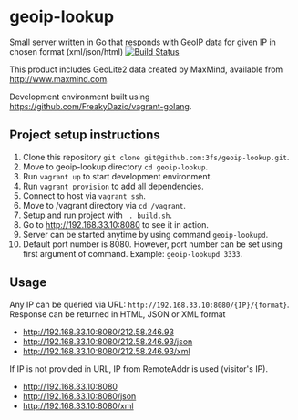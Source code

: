 geoip-lookup
============

Small server written in Go that responds with GeoIP data for given IP in chosen format (xml/json/html)
[![Build Status](http://188.226.235.163:8080/github.com/3fs/geoip-lookup/status.svg?branch=master)](http://188.226.235.163:8080/github.com/3fs/geoip-lookup)

This product includes GeoLite2 data created by MaxMind, available from
<a href="http://www.maxmind.com">http://www.maxmind.com</a>.

Development environment built using https://github.com/FreakyDazio/vagrant-golang.


## Project setup instructions

1. Clone this repository `git clone git@github.com:3fs/geoip-lookup.git`.
2. Move to geoip-lookup directory `cd geoip-lookup`.
3. Run `vagrant up` to start development environment.
4. Run `vagrant provision` to add all dependencies.
5. Connect to host via `vagrant ssh`.
6. Move to /vagrant directory via `cd /vagrant`.
7. Setup and run project with ` . build.sh`.
8. Go to http://192.168.33.10:8080 to see it in action.
9. Server can be started anytime by using command `geoip-lookupd`.
10. Default port number is 8080. However, port number can be set using first argument of command. Example: `geoip-lookupd 3333`.

## Usage

Any IP can be queried via URL: `http://192.168.33.10:8080/{IP}/{format}`.
Response can be returned in HTML, JSON or XML format

 - http://192.168.33.10:8080/212.58.246.93
 - http://192.168.33.10:8080/212.58.246.93/json
 - http://192.168.33.10:8080/212.58.246.93/xml

If IP is not provided in URL, IP from RemoteAddr is used (visitor's IP).

 - http://192.168.33.10:8080
 - http://192.168.33.10:8080/json
 - http://192.168.33.10:8080/xml
